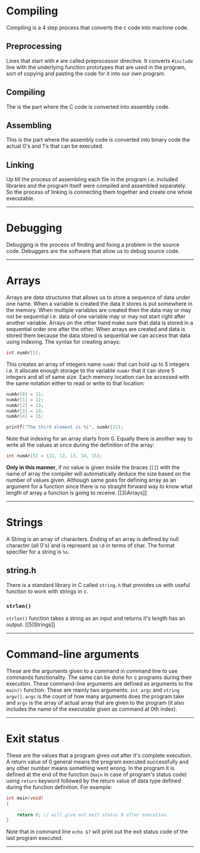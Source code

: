# Compiling
Compiling is a 4 step process that converts the c code into machine code.
## Preprocessing
Lines that start with `#` are called preprocessor directive. It converts `#include` line with the underlying function prototypes that are used in the program, sort of copying and pasting the code for it into our own program.
## Compiling
The is the part where the C code is converted into assembly code.
## Assembling
This is the part where the assembly code is converted into binary code the actual 0's and 1's that can be executed.
## Linking 
Up till the process of assembling each file in the program i.e. included libraries and the program itself were compiled and assembled separately. So the process of linking is connecting them together and create one whole executable.

---
# Debugging
Debugging is the process of finding and fixing a problem in the source code. Debuggers are the software that allow us to debug source code.

---
# Arrays
Arrays are data structures that allows us to store a sequence of data under one name. When a variable is created the data it stores is put somewhere in the memory. When multiple variables are created then the data may or may not be sequential i.e. data of one variable may or may not start right after another variable. Arrays on the other hand make sure that data is stored in a sequential order one after the other. When arrays are created and data is stored them because the data stored is sequential we can access that data using indexing. The syntax for creating arrays:
```c
int numAr[5];
```
This creates an array of integers name `numAr` that can hold up to 5 integers i.e. it allocate enough storage to the variable `numAr` that it can store 5 integers and all of same size. Each memory location can be accessed with the same notation either to read or write to that location:
```c
numAr[0] = 11;
numAr[1] = 12;
numAr[2] = 13;
numAr[3] = 14;
numAr[4] = 15;

printf("The third element is %i", numAr[2]);
```
Note that indexing for an array starts from 0.
Equally there is another way to write all the values at once during the definition of the array:
```c
int numAr[5] = {11, 12, 13, 14, 15};
```
**Only in this manner**, if no value is given inside the braces (`[]`) with the name of array the compiler will automatically deduce the size based on the number of values given. Although same goes for defining array as an argument for a function since there is no straight forward way to know what length of array a function is going to receive.
[[3)Arrays]]

---
# Strings
A String is an array of characters. Ending of an array is defined by null character (all 0's) and is represent as `\0` in terms of char. The format specifier for a string is `%s`.
## string.h
There is a standard library in C called `string.h` that provides us with useful function to work with strings in c.
### `strlen()`
`strlen()` function takes a string as an input and returns it's length has an output.
[[5)Strings]]

---
# Command-line arguments
These are the arguments given to a command in command line to use commands functionality. The same can be done for c programs during their execution. These command-line arguments are defined as arguments to the `main()` function. These are mainly two arguments: `int argc` and `string argv[]`. `argc` is the count of how many arguments does the program take and `argv` is the array of actual array that are given to the program (it also includes the name of the executable given as command at 0th index).

---
# Exit status
These are the values that a program gives out after it's complete execution. A return value of 0 general means the program executed successfully and any other number means something went wrong. In the program it is defined at the end of the function (`main` in case of program's status code) using `return` keyword followed by the return value of data type defined during the function definition. For example:
```c
int main(void)
{
	...
	return 0; // will give out exit status 0 after execution.
}
```
Note that in command line `echo $?` will print out the exit status code of the last program executed.

---
